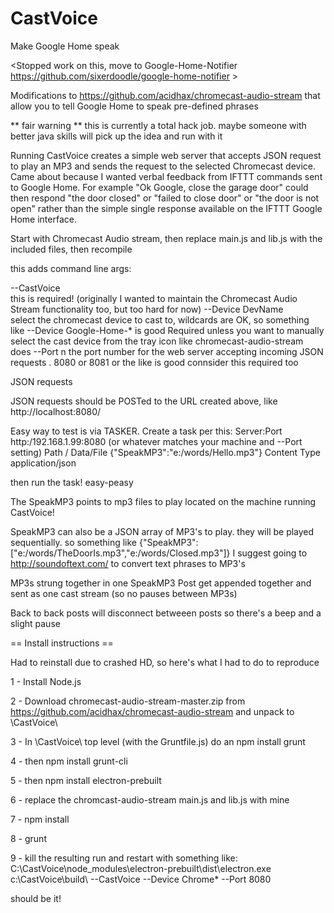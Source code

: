 # CastVoice

Make Google Home speak

<Stopped work on this, move to Google-Home-Notifier https://github.com/sixerdoodle/google-home-notifier >

Modifications to https://github.com/acidhax/chromecast-audio-stream that allow you to tell Google Home to speak pre-defined phrases

** fair warning ** this is currently a total hack job.  maybe someone with better java skills will pick up the idea and run with it

Running CastVoice creates a simple web server that accepts JSON request to play an MP3 and sends the request to the selected Chromecast device.  Came about because I wanted verbal feedback from IFTTT commands sent to Google Home.  For example "Ok Google, close the garage door" could then respond "the door closed" or "failed to close door" or "the door is not open" rather than the simple single response available on the IFTTT Google Home interface.

Start with Chromecast Audio stream, then replace main.js and lib.js with the included files, then recompile

this adds command line args:

--CastVoice       
    this is required!  (originally I wanted to maintain the Chromecast Audio Stream functionality too, but too hard for now)
--Device DevName  
    select the chromecast device to cast to, wildcards are OK, so something like --Device Google-Home-* is good
    Required unless you want to manually select the cast device from the tray icon like chromecast-audio-stream does
--Port n
    the port number for the web server accepting incoming JSON requests .  8080 or 8081 or the like is good
    connsider this required too

JSON requests

JSON requests should be POSTed to the URL created above, like http://localhost:8080/

Easy way to test is via TASKER.  Create a task per this:
Server:Port     http:/192.168.1.99:8080     (or whatever matches your machine and --Port setting)
Path            /
Data/File       {"SpeakMP3":"e:/words/Hello.mp3"}
Content Type    application/json

then run the task!  easy-peasy

The SpeakMP3 points to mp3 files to play located on the machine running CastVoice!  

SpeakMP3 can also be a JSON array of MP3's to play.  they will be played sequentially.  so something like {"SpeakMP3":["e:/words/TheDoorIs.mp3","e:/words/Closed.mp3"]}  I suggest going to http://soundoftext.com/ to convert text phrases to MP3's

MP3s strung together in one SpeakMP3 Post get appended together and sent as one cast stream (so no pauses between MP3s)

Back to back posts will disconnect betweeen posts so there's a beep and a slight pause

== Install instructions ==

Had to reinstall due to crashed HD, so here's what I had to do to reproduce

1 - Install Node.js

2 - Download chromecast-audio-stream-master.zip from https://github.com/acidhax/chromecast-audio-stream and unpack to \CastVoice\

3 - In \CastVoice\ top level (with the Gruntfile.js) do an npm install grunt

4 - then npm install grunt-cli

5 - then npm install electron-prebuilt

6 - replace the chromcast-audio-stream main.js and lib.js with mine

7 - npm install

8 - grunt

9 - kill the resulting run and restart with something like:
C:\CastVoice\node_modules\electron-prebuilt\dist\electron.exe c:\CastVoice\build\ --CastVoice --Device Chrome* --Port 8080

should be it!

